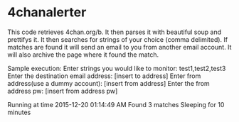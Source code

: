 # 4chanalerter
This code retrieves 4chan.org/b. It then parses it with beautiful soup and prettifys it. It then searches for strings of your choice (comma delimited). If matches are found it will send an email to you from another email account. It will also archive the page where it found the match.

Sample execution:
Enter strings you would like to monitor: test1,test2,test3
Enter the destination email address: [insert to address]
Enter from address(use a dummy account): [insert from address]
Enter the from address pw: [insert from address pw]

Running at time 2015-12-20 01:14:49 AM
Found 3 matches
Sleeping for 10 minutes
